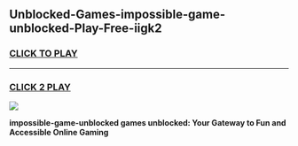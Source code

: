 
## Unblocked-Games-impossible-game-unblocked-Play-Free-iigk2
<h3>
<a href="https://premium76.site?title=impossible-game-unblocked&ref=18A1">CLICK TO PLAY</a></h3>
<hr>

<h3>
<a href="https://premium76.site?title=impossible-game-unblocked&ref=18A1">CLICK 2 PLAY</a>
  
</h3>

<a href="https://premium76.site?title=impossible-game-unblocked&ref=18A1"><img src="https://clearcache.store/games.png"></a>


**impossible-game-unblocked games unblocked: Your Gateway to Fun and Accessible Online Gaming**
